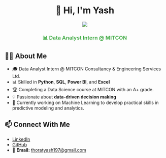 <h1 align="center">👋 Hi, I'm Yash</h1>

<p align="center">
  <img src="https://readme-typing-svg.herokuapp.com?size=24&color=FF5733&center=true&vCenter=true&lines=Data+Analyst;Data+Scientist" />
</p>

<h3 align="center" style="color:#4CAF50;">📊 Data Analyst Intern @ MITCON</h3>

## 🧑‍💻 About Me
- 🎓 Data Analyst Intern @ MITCON Consultancy & Engineering Services Ltd.
- 📊 Skilled in **Python**, **SQL**, **Power BI**, and **Excel**
- 🏆 Completing a Data Science course at MITCON with an A+ grade.
- 💡 Passionate about **data-driven decision making**
- 🤖 Currently working on Machine Learning to develop practical skills in predictive modeling and analytics.


## 📫 Connect With Me
- [LinkedIn](https://www.linkedin.com/in/yash-thorat-5898b32a9/)  
- [GitHub](https://github.com/YCThorat02)  
- 📧 **Email:** thoratyash197@gmail.com   
